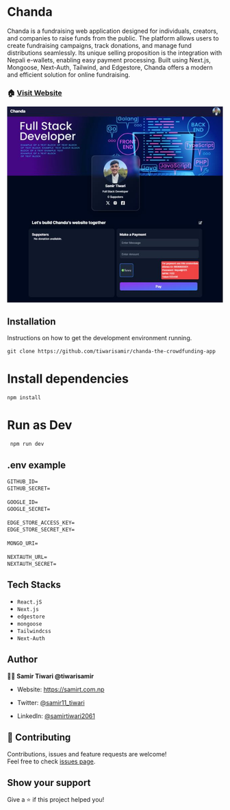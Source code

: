 # Chanda

Chanda is a fundraising web application designed for individuals, creators, and companies to raise funds from the public. The platform allows users to create fundraising campaigns, track donations, and manage fund distributions seamlessly. Its unique selling proposition is the integration with Nepali e-wallets, enabling easy payment processing. Built using Next.js, Mongoose, Next-Auth, Tailwind, and Edgestore, Chanda offers a modern and efficient solution for online fundraising.

### 🏠 [Visit Website](https://chanda-opal.vercel.app)

[![MasterHead](/public/Chanda.JPG)](https://chanda-opal.vercel.app)

## Installation

Instructions on how to get the development environment running.

```
git clone https://github.com/tiwarisamir/chanda-the-crowdfunding-app
```

# Install dependencies

```
npm install
```

# Run as Dev

```
 npm run dev
```

## .env example

```
GITHUB_ID=
GITHUB_SECRET=

GOOGLE_ID=
GOOGLE_SECRET=

EDGE_STORE_ACCESS_KEY=
EDGE_STORE_SECRET_KEY=

MONGO_URI=

NEXTAUTH_URL=
NEXTAUTH_SECRET=
```

## Tech Stacks

- `React.jS`
- `Next.js`
- `edgestore`
- `mongoose`
- `Tailwindcss`
- `Next-Auth`

## Author

🙎‍♂️ **Samir Tiwari @tiwarisamir**

- Website: https://samirt.com.np
- Twitter: [@samir11_tiwari](https://twitter.com/samir11_tiwari)

- LinkedIn: [@samirtiwari2061](https://linkedin.com/in/samirtiwari2061)

## 🤝 Contributing

Contributions, issues and feature requests are welcome! <br />Feel free to check [issues page](https://github.com/tiwarisamir/chanda-the-crowdfunding-app/issues).

## Show your support

Give a ⭐️ if this project helped you!
